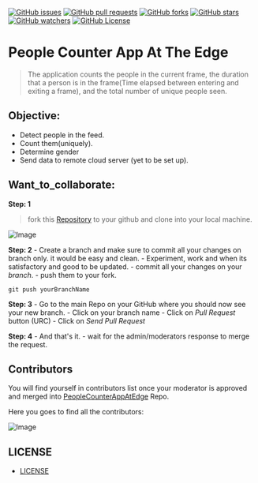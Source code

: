 [![GitHub issues](https://img.shields.io/github/issues/ravireddy07/PeopleCounterAppAtEdge.svg)](https://github.com/ravireddy07/PeopleCounterAppAtEdge/issues)
[![GitHub pull requests](https://img.shields.io/github/issues-pr/ravireddy07/PeopleCounterAppAtEdge.svg)](https://github.com/ravireddy07/PeopleCounterAppAtEdge/pulls)
[![GitHub forks](	https://img.shields.io/github/forks/ravireddy07/PeopleCounterAppAtEdge.svg?style=social&label=Fork)](https://github.com/ravireddy07/PeopleCounterAppAtEdge/network)
[![GitHub stars](https://img.shields.io/github/stars/ravireddy07/PeopleCounterAppAtEdge.svg?style=social&label=Stars)](https://github.com/ravireddy07/PeopleCounterAppAtEdge/stargazers)
[![GitHub watchers](https://img.shields.io/github/watchers/ravireddy07/PeopleCounterAppAtEdge.svg?style=social&label=Watch)](https://github.com/ravireddy07/PeopleCounterAppAtEdge/watchers)
[![GitHub License](https://img.shields.io/github/license/ravireddy07/PeopleCounterAppAtEdge)](https://github.com/ravireddy07/PeopleCounterAppAtEdge/LICENSE)


# People Counter App At The Edge

> The application counts the people in the current frame, the duration that a person is in the frame(Time elapsed between entering and exiting a frame), and the total number of unique people seen.


## Objective:
- Detect people in the feed.
- Count them(uniquely).
- Determine gender
- Send data to remote cloud server (yet to be set up).



## Want_to_collaborate:

**Step: 1**
> fork this [Repository](https://github.com/ravireddy07/PeopleCounterAppAtEdge.git) to your github and clone into your local machine.

![Image](https://user-images.githubusercontent.com/26524467/73133782-8a00e880-4053-11ea-9dad-e05df825c76e.png)


**Step: 2**
    - Create a branch and make sure to commit all your changes on branch only. it would be easy and clean.
    - Experiment, work and when its satisfactory and good to be updated.
    - commit all your changes on your _branch_.
    - push them to your fork.

```git
git push yourBranchName
```

**Step: 3**
    - Go to the main Repo on your GitHub where you should now see your new branch.
    - Click on your branch name
    - Click on _Pull Request_ button (URC)
    - Click on _Send Pull Request_

**Step: 4**
    - And that's it.
    - wait for the admin/moderators response to merge the request.



## Contributors

You will find yourself in contributors list once your moderator is approved and merged into [PeopleCounterAppAtEdge](https://github.com/ravireddy07/PeopleCounterAppAtEdge) Repo.

Here you goes to find all the contributors:

![Image](https://user-images.githubusercontent.com/26524467/73133833-30e58480-4054-11ea-89a3-cfc24d550075.png)



## LICENSE

- [LICENSE](https://github.com/ravireddy07/PeopleCounterAppAtEdge/LICENSE)
